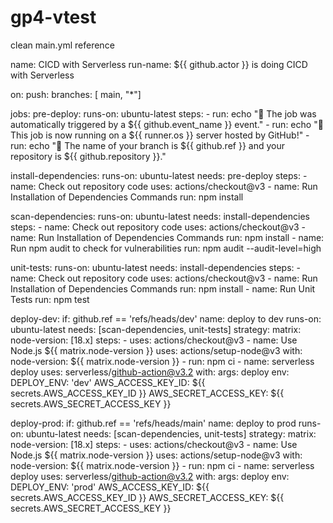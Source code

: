 # gp4-vtest

clean main.yml reference

name: CICD with Serverless
run-name: ${{ github.actor }} is doing CICD with Serverless

on:
  push:
    branches:  [ main, "*"]

jobs:
  pre-deploy:
    runs-on: ubuntu-latest
    steps:
      - run: echo "🎉 The job was automatically triggered by a ${{ github.event_name }} event."
      - run: echo "🐧 This job is now running on a ${{ runner.os }} server hosted by GitHub!"
      - run: echo "🔎 The name of your branch is ${{ github.ref }} and your repository is ${{ github.repository }}."

  install-dependencies:
    runs-on: ubuntu-latest
    needs: pre-deploy
    steps:
      - name: Check out repository code
        uses: actions/checkout@v3
      - name: Run Installation of Dependencies Commands
        run: npm install
  
  scan-dependencies:
    runs-on: ubuntu-latest
    needs: install-dependencies
    steps:
      - name: Check out repository code
        uses: actions/checkout@v3
      - name: Run Installation of Dependencies Commands
        run: npm install
      - name: Run npm audit to check for vulnerabilities
        run: npm audit --audit-level=high
  
  unit-tests:
    runs-on: ubuntu-latest
    needs: install-dependencies
    steps:
      - name: Check out repository code
        uses: actions/checkout@v3
      - name: Run Installation of Dependencies Commands
        run: npm install
      - name: Run Unit Tests
        run: npm test

  deploy-dev:
    if: github.ref == 'refs/heads/dev'
    name: deploy to dev
    runs-on: ubuntu-latest
    needs: [scan-dependencies, unit-tests]
    strategy:
      matrix:
        node-version: [18.x]
    steps:
    - uses: actions/checkout@v3
    - name: Use Node.js ${{ matrix.node-version }}
      uses: actions/setup-node@v3
      with:
        node-version: ${{ matrix.node-version }}
    - run: npm ci
    - name: serverless deploy
      uses: serverless/github-action@v3.2
      with:
        args: deploy
      env:
        DEPLOY_ENV: 'dev'
        AWS_ACCESS_KEY_ID: ${{ secrets.AWS_ACCESS_KEY_ID }}
        AWS_SECRET_ACCESS_KEY: ${{ secrets.AWS_SECRET_ACCESS_KEY }}

  deploy-prod:
    if:  github.ref == 'refs/heads/main'
    name: deploy to prod
    runs-on: ubuntu-latest
    needs: [scan-dependencies, unit-tests]
    strategy:
      matrix:
        node-version: [18.x]
    steps:
    - uses: actions/checkout@v3
    - name: Use Node.js ${{ matrix.node-version }}
      uses: actions/setup-node@v3
      with:
        node-version: ${{ matrix.node-version }}
    - run: npm ci
    - name: serverless deploy
      uses: serverless/github-action@v3.2
      with:
        args: deploy
      env:
        DEPLOY_ENV: 'prod'
        AWS_ACCESS_KEY_ID: ${{ secrets.AWS_ACCESS_KEY_ID }}
        AWS_SECRET_ACCESS_KEY: ${{ secrets.AWS_SECRET_ACCESS_KEY }}

  
  